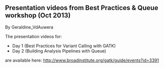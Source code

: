 ## Presentation videos from Best Practices &amp; Queue workshop (Oct 2013)

By Geraldine_VdAuwera

<p>The presentation videos for:</p>

<ul><li>Day 1 (Best Practices for Variant Calling with GATK)</li>
<li>Day 2 (Building Analysis Pipelines with Queue)</li>
</ul><p>are available here: <a href="http://www.broadinstitute.org/gatk/guide/events?id=3391" rel="nofollow">http://www.broadinstitute.org/gatk/guide/events?id=3391</a></p>
